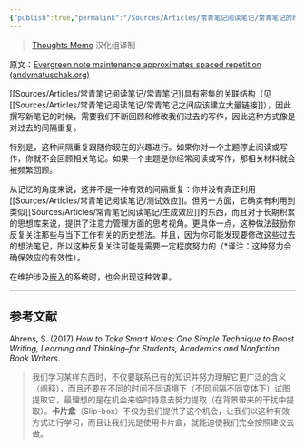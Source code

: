 ```yaml
---
{"publish":true,"permalink":"/Sources/Articles/常青笔记阅读笔记/常青笔记的维护近似于间隔重复.md","title":"常青笔记的维护近似于间隔重复","created":"2022-08-11","modified":"2023-03-14","tags":["review"],"cssclasses":""}
---
```




> [Thoughts Memo](https://paratranz.cn/projects/3131) 汉化组译制

原文：[Evergreen note maintenance approximates spaced repetition (andymatuschak.org)](https://notes.andymatuschak.org/z6yfTwYekzvBkVjeH7WBUrSAJhyGTMYDAyYW7)

[[Sources/Articles/常青笔记阅读笔记/常青笔记]]具有密集的关联结构（见[[Sources/Articles/常青笔记阅读笔记/常青笔记之间应该建立大量链接]]），因此撰写新笔记的时候，需要我们不断回顾和修改我们过去的写作，因此这种方式像是对过去的间隔重复。

特别是，这种间隔重复跟随你现在的兴趣进行。如果你对一个主题停止阅读或写作，你就不会回顾相关笔记。如果一个主题是你经常阅读或写作，那相关材料就会被频繁回顾。

从记忆的角度来说，这并不是一种有效的间隔重复：你并没有真正利用[[Sources/Articles/常青笔记阅读笔记/测试效应]]。但另一方面，它确实有利用到类似[[Sources/Articles/常青笔记阅读笔记/生成效应]]的东西，而且对于长期积累的思想库来说，提供了注意力管理方面的思考视角。更具体一点，这种做法鼓励你反复关注那些与当下工作有关的历史想法。并且，因为你可能发现要修改这些过去的想法笔记，所以这种反复关注可能是需要一定程度努力的（\*译注：这种努力会确保效应的有效性）。

在维护涉及[嵌入](https://notes.andymatuschak.org/z2GUhQPz6czF4cUDBFQFJjmT4zfK4Kom2Sg1)的系统时，也会出现这种效果。

___

## 参考文献

Ahrens, S. (2017).*How to Take Smart Notes: One Simple Technique to Boost Writing, Learning and Thinking–for Students, Academics and Nonfiction Book Writers*.

> 我们学习某样东西时，不仅要联系已有的知识并努力理解它更广泛的含义（阐释），而且还要在不同的时间不同语境下（不同间隔不同变体下）试图提取它，最理想的是在机会来临时特意去努力提取（在背景带来的干扰中提取）。**卡片盒**（Slip-box）不仅为我们提供了这个机会，让我们以这种有效方式进行学习，而且让我们光是使用卡片盒，就能迫使我们完全按照建议去做。
